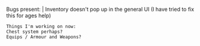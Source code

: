 Bugs present:
| Inventory doesn't pop up in the general UI (I have tried to fix this for ages help)
```
Things I'm working on now:
Chest system perhaps?
Equips / Armour and Weapons?
